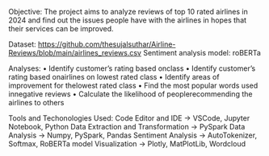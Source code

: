 Objective: The project aims to analyze reviews of top 10 rated airlines in 2024 and find out the issues people have with the airlines in hopes that their services can be improved.
 
Dataset: https://github.com/thesujalsuthar/Airline-Reviews/blob/main/airlines_reviews.csv 
Sentiment analysis model: roBERTa

Analyses:
•	Identify customer’s rating based onclass
•	Identify customer’s rating based onairlines on lowest rated class
•	Identify areas of improvement for thelowest rated class
•	Find the most popular words used innegative reviews
•	Calculate the likelihood of peoplerecommending the airlines to others

Tools and Techonologies Used:
Code Editor and IDE -> VSCode, Jupyter Notebook, Python
Data Extraction and Transformation -> PySpark
Data Analysis -> Numpy, PySpark, Pandas
Sentiment Analysis -> AutoTokenizer, Softmax, RoBERTa model
Visualization -> Plotly, MatPlotLib, Wordcloud
